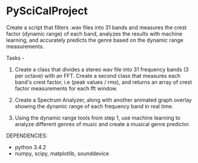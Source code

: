 # PySciCalProject

Create a script that filters .wav files into 31 bands and measures the crest factor (dynamic range) of each band, 
analyzes the results with machine learning, and accurately predicts the genre based on the dynamic range measurements.

Tasks - 

1. Create a class that divides a stereo wav file into 31 frequency bands (3 per octave) with an FFT. 
Create a second class that measures each band's crest factor, i.e (peak values / rms), and returns an 
array of crest factor measurements for each fft window. 

2. Create a Spectrum Analyzer, along with another animated graph overlay showing the dynamic range of each 
frequency band in real time.

3. Using the dynamic range tools from step 1, use machine learning to analyze different genres of music 
and create a musical genre predictor.  


DEPENDENCIES:
- python 3.4.2
- numpy, scipy, matplotlib, sounddevice
